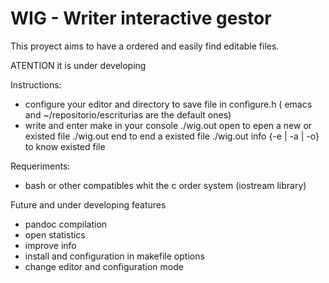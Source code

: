 # WIG - Writer interactive gestor

This proyect aims to have a ordered and easily find editable files. 

ATENTION it is under developing

Instructions: 

- configure your editor and directory to save file in configure.h 
( emacs and ~/repositorio/escriturias are the default ones)
- write and enter make in your console
./wig.out open <file name>   to epen a new or existed file
./wig.out end <file name>    to end a existed file
./wig.out info {-e | -a | -o} to know existed file 



Requeriments: 
- bash or other compatibles whit the c order system  (iostream library)

Future and under developing features

- pandoc compilation 
- open statistics
- improve info
- install and configuration in makefile options
- change editor and configuration mode





